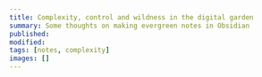 ```yaml
---
title: Complexity, control and wildness in the digital garden
summary: Some thoughts on making evergreen notes in Obsidian
published:
modified:
tags: [notes, complexity]
images: []
---
```

